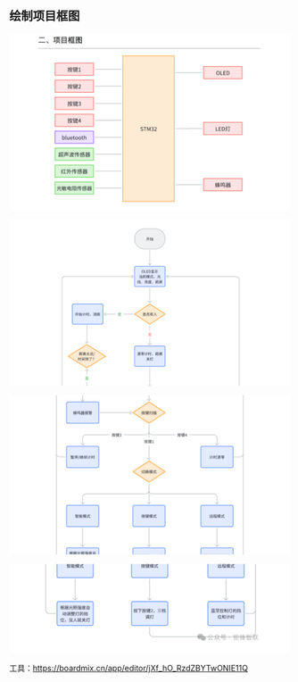 ## 绘制项目框图

![image-20250725220030886](./images/image-20250725220030886.png)

![image-20250725220122395](./images/image-20250725220122395.png)

![image-20250725220138031](./images/image-20250725220138031.png)

![image-20250725220153124](./images/image-20250725220153124.png)

工具：https://boardmix.cn/app/editor/jXf_hO_RzdZBYTwONIE11Q



